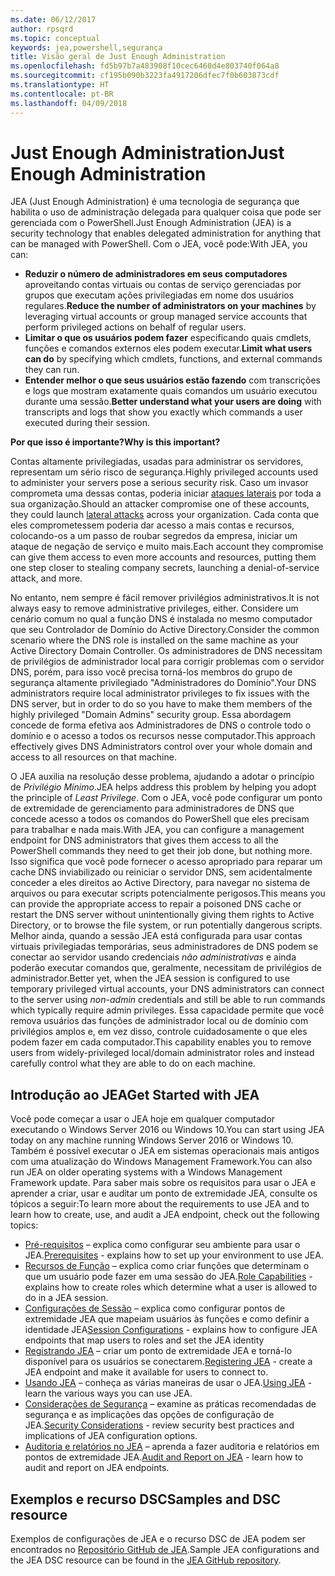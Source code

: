 ```yaml
---
ms.date: 06/12/2017
author: rpsqrd
ms.topic: conceptual
keywords: jea,powershell,segurança
title: Visão geral de Just Enough Administration
ms.openlocfilehash: fd5b97b7a483908f10cec6460d4e803740f064a8
ms.sourcegitcommit: cf195b090b3223fa4917206dfec7f0b603873cdf
ms.translationtype: HT
ms.contentlocale: pt-BR
ms.lasthandoff: 04/09/2018
---
```

# <a name="just-enough-administration"></a><span data-ttu-id="116c7-103">Just Enough Administration</span><span class="sxs-lookup"><span data-stu-id="116c7-103">Just Enough Administration</span></span>

<span data-ttu-id="116c7-104">JEA (Just Enough Administration) é uma tecnologia de segurança que habilita o uso de administração delegada para qualquer coisa que pode ser gerenciada com o PowerShell.</span><span class="sxs-lookup"><span data-stu-id="116c7-104">Just Enough Administration (JEA) is a security technology that enables delegated administration for anything that can be managed with PowerShell.</span></span>
<span data-ttu-id="116c7-105">Com o JEA, você pode:</span><span class="sxs-lookup"><span data-stu-id="116c7-105">With JEA, you can:</span></span>

- <span data-ttu-id="116c7-106">**Reduzir o número de administradores em seus computadores** aproveitando contas virtuais ou contas de serviço gerenciadas por grupos que executam ações privilegiadas em nome dos usuários regulares.</span><span class="sxs-lookup"><span data-stu-id="116c7-106">**Reduce the number of administrators on your machines** by leveraging virtual accounts or group managed service accounts that perform privileged actions on behalf of regular users.</span></span>
- <span data-ttu-id="116c7-107">**Limitar o que os usuários podem fazer** especificando quais cmdlets, funções e comandos externos eles podem executar.</span><span class="sxs-lookup"><span data-stu-id="116c7-107">**Limit what users can do** by specifying which cmdlets, functions, and external commands they can run.</span></span>
- <span data-ttu-id="116c7-108">**Entender melhor o que seus usuários estão fazendo** com transcrições e logs que mostram exatamente quais comandos um usuário executou durante uma sessão.</span><span class="sxs-lookup"><span data-stu-id="116c7-108">**Better understand what your users are doing** with transcripts and logs that show you exactly which commands a user executed during their session.</span></span>

<span data-ttu-id="116c7-109">**Por que isso é importante?**</span><span class="sxs-lookup"><span data-stu-id="116c7-109">**Why is this important?**</span></span>

<span data-ttu-id="116c7-110">Contas altamente privilegiadas, usadas para administrar os servidores, representam um sério risco de segurança.</span><span class="sxs-lookup"><span data-stu-id="116c7-110">Highly privileged accounts used to administer your servers pose a serious security risk.</span></span>
<span data-ttu-id="116c7-111">Caso um invasor comprometa uma dessas contas, poderia iniciar [ataques laterais](http://aka.ms/pth) por toda a sua organização.</span><span class="sxs-lookup"><span data-stu-id="116c7-111">Should an attacker compromise one of these accounts, they could launch [lateral attacks](http://aka.ms/pth) across your organization.</span></span>
<span data-ttu-id="116c7-112">Cada conta que eles comprometessem poderia dar acesso a mais contas e recursos, colocando-os a um passo de roubar segredos da empresa, iniciar um ataque de negação de serviço e muito mais.</span><span class="sxs-lookup"><span data-stu-id="116c7-112">Each account they compromise can give them access to even more accounts and resources, putting them one step closer to stealing company secrets, launching a denial-of-service attack, and more.</span></span>

<span data-ttu-id="116c7-113">No entanto, nem sempre é fácil remover privilégios administrativos.</span><span class="sxs-lookup"><span data-stu-id="116c7-113">It is not always easy to remove administrative privileges, either.</span></span>
<span data-ttu-id="116c7-114">Considere um cenário comum no qual a função DNS é instalada no mesmo computador que seu Controlador de Domínio do Active Directory.</span><span class="sxs-lookup"><span data-stu-id="116c7-114">Consider the common scenario where the DNS role is installed on the same machine as your Active Directory Domain Controller.</span></span>
<span data-ttu-id="116c7-115">Os administradores de DNS necessitam de privilégios de administrador local para corrigir problemas com o servidor DNS, porém, para isso você precisa torná-los membros do grupo de segurança altamente privilegiado "Administradores do Domínio".</span><span class="sxs-lookup"><span data-stu-id="116c7-115">Your DNS administrators require local administrator privileges to fix issues with the DNS server, but in order to do so you have to make them members of the highly privileged "Domain Admins" security group.</span></span>
<span data-ttu-id="116c7-116">Essa abordagem concede de forma efetiva aos Administradores de DNS o controle todo o domínio e o acesso a todos os recursos nesse computador.</span><span class="sxs-lookup"><span data-stu-id="116c7-116">This approach effectively gives DNS Administrators control over your whole domain and access to all resources on that machine.</span></span>

<span data-ttu-id="116c7-117">O JEA auxilia na resolução desse problema, ajudando a adotar o princípio de *Privilégio Mínimo*.</span><span class="sxs-lookup"><span data-stu-id="116c7-117">JEA helps address this problem by helping you adopt the principle of *Least Privilege*.</span></span>
<span data-ttu-id="116c7-118">Com o JEA, você pode configurar um ponto de extremidade de gerenciamento para administradores de DNS que concede acesso a todos os comandos do PowerShell que eles precisam para trabalhar e nada mais.</span><span class="sxs-lookup"><span data-stu-id="116c7-118">With JEA, you can configure a management endpoint for DNS administrators that gives them access to all the PowerShell commands they need to get their job done, but nothing more.</span></span>
<span data-ttu-id="116c7-119">Isso significa que você pode fornecer o acesso apropriado para reparar um cache DNS inviabilizado ou reiniciar o servidor DNS, sem acidentalmente conceder a eles direitos ao Active Directory, para navegar no sistema de arquivos ou para executar scripts potencialmente perigosos.</span><span class="sxs-lookup"><span data-stu-id="116c7-119">This means you can provide the appropriate access to repair a poisoned DNS cache or restart the DNS server without unintentionally giving them rights to Active Directory, or to browse the file system, or run potentially dangerous scripts.</span></span>
<span data-ttu-id="116c7-120">Melhor ainda, quando a sessão JEA está configurada para usar contas virtuais privilegiadas temporárias, seus administradores de DNS podem se conectar ao servidor usando credenciais *não administrativas* e ainda poderão executar comandos que, geralmente, necessitam de privilégios de administrador.</span><span class="sxs-lookup"><span data-stu-id="116c7-120">Better yet, when the JEA session is configured to use temporary privileged virtual accounts, your DNS administrators can connect to the server using *non-admin* credentials and still be able to run commands which typically require admin privileges.</span></span>
<span data-ttu-id="116c7-121">Essa capacidade permite que você remova usuários das funções de administrador local ou de domínio com privilégios amplos e, em vez disso, controle cuidadosamente o que eles podem fazer em cada computador.</span><span class="sxs-lookup"><span data-stu-id="116c7-121">This capability enables you to remove users from widely-privileged local/domain administrator roles and instead carefully control what they are able to do on each machine.</span></span>

## <a name="get-started-with-jea"></a><span data-ttu-id="116c7-122">Introdução ao JEA</span><span class="sxs-lookup"><span data-stu-id="116c7-122">Get Started with JEA</span></span>

<span data-ttu-id="116c7-123">Você pode começar a usar o JEA hoje em qualquer computador executando o Windows Server 2016 ou Windows 10.</span><span class="sxs-lookup"><span data-stu-id="116c7-123">You can start using JEA today on any machine running Windows Server 2016 or Windows 10.</span></span>
<span data-ttu-id="116c7-124">Também é possível executar o JEA em sistemas operacionais mais antigos com uma atualização do Windows Management Framework.</span><span class="sxs-lookup"><span data-stu-id="116c7-124">You can also run JEA on older operating systems with a Windows Management Framework update.</span></span>
<span data-ttu-id="116c7-125">Para saber mais sobre os requisitos para usar o JEA e aprender a criar, usar e auditar um ponto de extremidade JEA, consulte os tópicos a seguir:</span><span class="sxs-lookup"><span data-stu-id="116c7-125">To learn more about the requirements to use JEA and to learn how to create, use, and audit a JEA endpoint, check out the following topics:</span></span>

- <span data-ttu-id="116c7-126">[Pré-requisitos](prerequisites.md) – explica como configurar seu ambiente para usar o JEA.</span><span class="sxs-lookup"><span data-stu-id="116c7-126">[Prerequisites](prerequisites.md) - explains how to set up your environment to use JEA.</span></span>
- <span data-ttu-id="116c7-127">[Recursos de Função](role-capabilities.md) – explica como criar funções que determinam o que um usuário pode fazer em uma sessão do JEA.</span><span class="sxs-lookup"><span data-stu-id="116c7-127">[Role Capabilities](role-capabilities.md) - explains how to create roles which determine what a user is allowed to do in a JEA session.</span></span>
- <span data-ttu-id="116c7-128">[Configurações de Sessão](session-configurations.md) – explica como configurar pontos de extremidade JEA que mapeiam usuários às funções e como definir a identidade JEA</span><span class="sxs-lookup"><span data-stu-id="116c7-128">[Session Configurations](session-configurations.md) - explains how to configure JEA endpoints that map users to roles and set the JEA identity</span></span>
- <span data-ttu-id="116c7-129">[Registrando JEA](register-jea.md) – criar um ponto de extremidade JEA e torná-lo disponível para os usuários se conectarem.</span><span class="sxs-lookup"><span data-stu-id="116c7-129">[Registering JEA](register-jea.md) - create a JEA endpoint and make it available for users to connect to.</span></span>
- <span data-ttu-id="116c7-130">[Usando JEA](using-jea.md) – conheça as várias maneiras de usar o JEA.</span><span class="sxs-lookup"><span data-stu-id="116c7-130">[Using JEA](using-jea.md) - learn the various ways you can use JEA.</span></span>
- <span data-ttu-id="116c7-131">[Considerações de Segurança](security-considerations.md) – examine as práticas recomendadas de segurança e as implicações das opções de configuração de JEA.</span><span class="sxs-lookup"><span data-stu-id="116c7-131">[Security Considerations](security-considerations.md) - review security best practices and implications of JEA configuration options.</span></span>
- <span data-ttu-id="116c7-132">[Auditoria e relatórios no JEA](audit-and-report.md) – aprenda a fazer auditoria e relatórios em pontos de extremidade JEA.</span><span class="sxs-lookup"><span data-stu-id="116c7-132">[Audit and Report on JEA](audit-and-report.md) - learn how to audit and report on JEA endpoints.</span></span>

## <a name="samples-and-dsc-resource"></a><span data-ttu-id="116c7-133">Exemplos e recurso DSC</span><span class="sxs-lookup"><span data-stu-id="116c7-133">Samples and DSC resource</span></span>

<span data-ttu-id="116c7-134">Exemplos de configurações de JEA e o recurso DSC de JEA podem ser encontrados no [Repositório GitHub de JEA](https://github.com/PowerShell/JEA).</span><span class="sxs-lookup"><span data-stu-id="116c7-134">Sample JEA configurations and the JEA DSC resource can be found in the [JEA GitHub repository](https://github.com/PowerShell/JEA).</span></span>